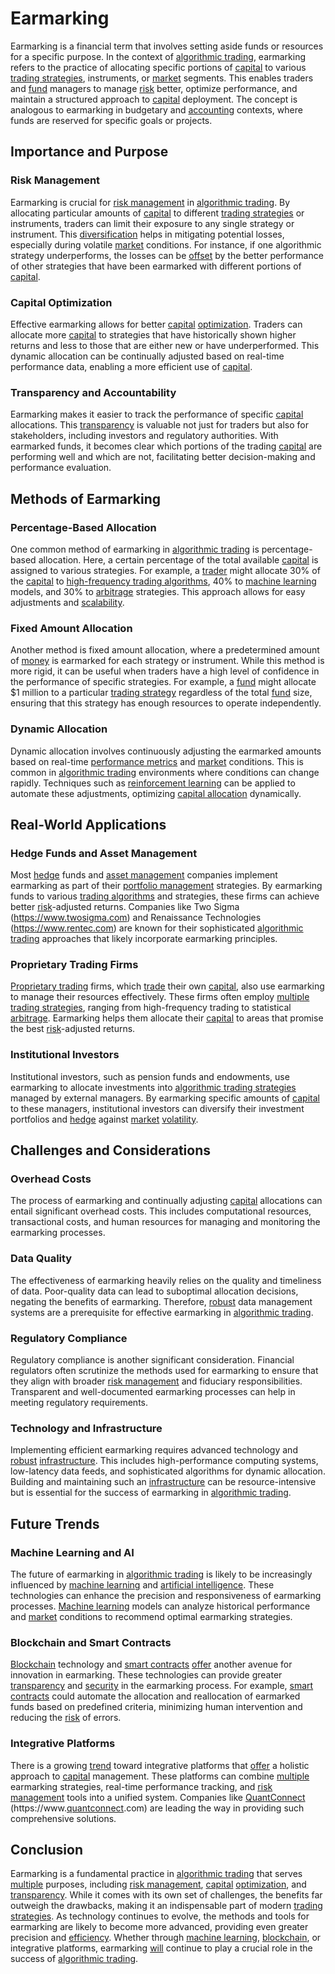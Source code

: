 # Earmarking

Earmarking is a financial term that involves setting aside funds or resources for a specific purpose. In the context of [algorithmic trading](../a/accountability.md), earmarking refers to the practice of allocating specific portions of [capital](../c/capital.md) to various [trading strategies](../t/trading_strategies.md), instruments, or [market](../m/market.md) segments. This enables traders and [fund](../f/fund.md) managers to manage [risk](../r/risk.md) better, optimize performance, and maintain a structured approach to [capital](../c/capital.md) deployment. The concept is analogous to earmarking in budgetary and [accounting](../a/accounting.md) contexts, where funds are reserved for specific goals or projects.

## Importance and Purpose

### Risk Management

Earmarking is crucial for [risk management](../r/risk_management.md) in [algorithmic trading](../a/accountability.md). By allocating particular amounts of [capital](../c/capital.md) to different [trading strategies](../t/trading_strategies.md) or instruments, traders can limit their exposure to any single strategy or instrument. This [diversification](../d/diversification.md) helps in mitigating potential losses, especially during volatile [market](../m/market.md) conditions. For instance, if one algorithmic strategy underperforms, the losses can be [offset](../o/offset.md) by the better performance of other strategies that have been earmarked with different portions of [capital](../c/capital.md).

### Capital Optimization

Effective earmarking allows for better [capital](../c/capital.md) [optimization](../o/optimization.md). Traders can allocate more [capital](../c/capital.md) to strategies that have historically shown higher returns and less to those that are either new or have underperformed. This dynamic allocation can be continually adjusted based on real-time performance data, enabling a more efficient use of [capital](../c/capital.md).

### Transparency and Accountability

Earmarking makes it easier to track the performance of specific [capital](../c/capital.md) allocations. This [transparency](../t/transparency.md) is valuable not just for traders but also for stakeholders, including investors and regulatory authorities. With earmarked funds, it becomes clear which portions of the trading [capital](../c/capital.md) are performing well and which are not, facilitating better decision-making and performance evaluation.

## Methods of Earmarking

### Percentage-Based Allocation

One common method of earmarking in [algorithmic trading](../a/accountability.md) is percentage-based allocation. Here, a certain percentage of the total available [capital](../c/capital.md) is assigned to various strategies. For example, a [trader](../t/trader.md) might allocate 30% of the [capital](../c/capital.md) to [high-frequency trading algorithms](../h/high-frequency_trading_algorithms.md), 40% to [machine learning](../m/machine_learning.md) models, and 30% to [arbitrage](../a/arbitrage.md) strategies. This approach allows for easy adjustments and [scalability](../s/scalability.md).

### Fixed Amount Allocation

Another method is fixed amount allocation, where a predetermined amount of [money](../m/money.md) is earmarked for each strategy or instrument. While this method is more rigid, it can be useful when traders have a high level of confidence in the performance of specific strategies. For example, a [fund](../f/fund.md) might allocate $1 million to a particular [trading strategy](../t/trading_strategy.md) regardless of the total [fund](../f/fund.md) size, ensuring that this strategy has enough resources to operate independently.

### Dynamic Allocation

Dynamic allocation involves continuously adjusting the earmarked amounts based on real-time [performance metrics](../p/performance_metrics.md) and [market](../m/market.md) conditions. This is common in [algorithmic trading](../a/accountability.md) environments where conditions can change rapidly. Techniques such as [reinforcement learning](../r/reinforcement_learning.md) can be applied to automate these adjustments, optimizing [capital allocation](../c/capital_allocation.md) dynamically.

## Real-World Applications

### Hedge Funds and Asset Management

Most [hedge](../h/hedge.md) funds and [asset management](../a/asset_management.md) companies implement earmarking as part of their [portfolio management](../p/par.md) strategies. By earmarking funds to various [trading algorithms](../t/trading_algorithms.md) and strategies, these firms can achieve better [risk](../r/risk.md)-adjusted returns. Companies like Two Sigma (https://www.twosigma.com) and Renaissance Technologies (https://www.rentec.com) are known for their sophisticated [algorithmic trading](../a/accountability.md) approaches that likely incorporate earmarking principles.

### Proprietary Trading Firms

[Proprietary trading](../p/proprietary_trading.md) firms, which [trade](../t/trade.md) their own [capital](../c/capital.md), also use earmarking to manage their resources effectively. These firms often employ [multiple](../m/multiple.md) [trading strategies](../t/trading_strategies.md), ranging from high-frequency trading to statistical [arbitrage](../a/arbitrage.md). Earmarking helps them allocate their [capital](../c/capital.md) to areas that promise the best [risk](../r/risk.md)-adjusted returns.

### Institutional Investors

Institutional investors, such as pension funds and endowments, use earmarking to allocate investments into [algorithmic trading strategies](../a/algorithmic_trading_strategies.md) managed by external managers. By earmarking specific amounts of [capital](../c/capital.md) to these managers, institutional investors can diversify their investment portfolios and [hedge](../h/hedge.md) against [market](../m/market.md) [volatility](../v/volatility.md).

## Challenges and Considerations

### Overhead Costs

The process of earmarking and continually adjusting [capital](../c/capital.md) allocations can entail significant overhead costs. This includes computational resources, transactional costs, and human resources for managing and monitoring the earmarking processes.

### Data Quality

The effectiveness of earmarking heavily relies on the quality and timeliness of data. Poor-quality data can lead to suboptimal allocation decisions, negating the benefits of earmarking. Therefore, [robust](../r/robust.md) data management systems are a prerequisite for effective earmarking in [algorithmic trading](../a/accountability.md).

### Regulatory Compliance

Regulatory compliance is another significant consideration. Financial regulators often scrutinize the methods used for earmarking to ensure that they align with broader [risk management](../r/risk_management.md) and fiduciary responsibilities. Transparent and well-documented earmarking processes can help in meeting regulatory requirements.

### Technology and Infrastructure

Implementing efficient earmarking requires advanced technology and [robust](../r/robust.md) [infrastructure](../i/infrastructure.md). This includes high-performance computing systems, low-latency data feeds, and sophisticated algorithms for dynamic allocation. Building and maintaining such an [infrastructure](../i/infrastructure.md) can be resource-intensive but is essential for the success of earmarking in [algorithmic trading](../a/accountability.md).

## Future Trends

### Machine Learning and AI

The future of earmarking in [algorithmic trading](../a/accountability.md) is likely to be increasingly influenced by [machine learning](../m/machine_learning.md) and [artificial intelligence](../a/artificial_intelligence_in_trading.md). These technologies can enhance the precision and responsiveness of earmarking processes. [Machine learning](../m/machine_learning.md) models can analyze historical performance and [market](../m/market.md) conditions to recommend optimal earmarking strategies.

### Blockchain and Smart Contracts

[Blockchain](../b/blockchain_in_trading.md) technology and [smart contracts](../s/smart_contracts_in_trading.md) [offer](../o/offer.md) another avenue for innovation in earmarking. These technologies can provide greater [transparency](../t/transparency.md) and [security](../s/security.md) in the earmarking process. For example, [smart contracts](../s/smart_contracts_in_trading.md) could automate the allocation and reallocation of earmarked funds based on predefined criteria, minimizing human intervention and reducing the [risk](../r/risk.md) of errors.

### Integrative Platforms

There is a growing [trend](../t/trend.md) toward integrative platforms that [offer](../o/offer.md) a holistic approach to [capital](../c/capital.md) management. These platforms can combine [multiple](../m/multiple.md) earmarking strategies, real-time performance tracking, and [risk management](../r/risk_management.md) tools into a unified system. Companies like [QuantConnect](../q/quantconnect.md) (https://www.[quantconnect](../q/quantconnect.md).com) are leading the way in providing such comprehensive solutions.

## Conclusion

Earmarking is a fundamental practice in [algorithmic trading](../a/accountability.md) that serves [multiple](../m/multiple.md) purposes, including [risk management](../r/risk_management.md), [capital](../c/capital.md) [optimization](../o/optimization.md), and [transparency](../t/transparency.md). While it comes with its own set of challenges, the benefits far outweigh the drawbacks, making it an indispensable part of modern [trading strategies](../t/trading_strategies.md). As technology continues to evolve, the methods and tools for earmarking are likely to become more advanced, providing even greater precision and [efficiency](../e/efficiency.md). Whether through [machine learning](../m/machine_learning.md), [blockchain](../b/blockchain_in_trading.md), or integrative platforms, earmarking [will](../w/will.md) continue to play a crucial role in the success of [algorithmic trading](../a/accountability.md).